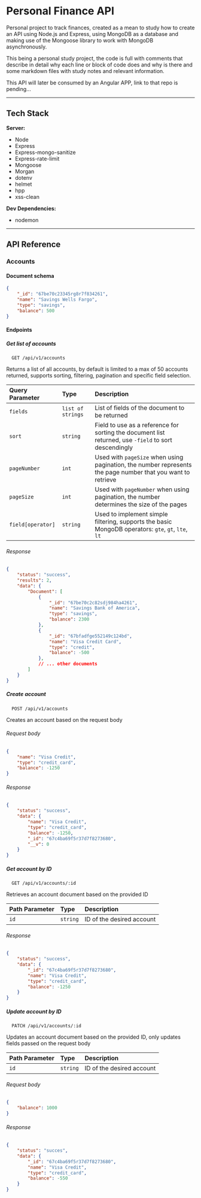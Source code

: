 
# Personal Finance API

Personal project to track finances, created as a mean to study how to create an API using Node.js and Express, using MongoDB as a database and making use of the Mongoose library to work with MongoDB asynchronously.

This being a personal study project, the code is full with comments that describe in detail why each line or block of code does and why is there and some markdown files with study notes and relevant information.

This API will later be consumed by an Angular APP, link to that repo is pending...

---
## Tech Stack

**Server:**  
- Node
- Express
- Express-mongo-sanitize
- Express-rate-limit
- Mongoose
- Morgan
- dotenv
- helmet
- hpp
- xss-clean

**Dev Dependencies:**  
- nodemon

---
## API Reference

### Accounts

#### Document schema

```json
{
    "_id": "67be70c23345rg8r7f834261",
    "name": "Savings Wells Fargo",
    "type": "savings",
    "balance": 500
}
```

#### Endpoints

##### Get list of accounts
```http
  GET /api/v1/accounts
```
Returns a list of all accounts, by default is limited to a max of 50 accounts returned, supports sorting, filtering, pagination and specific field selection.

| Query Parameter | Type     | Description                |
| :-------- | :------- | :------------------------- |
| `fields` | `list of strings` |List of fields of the document to be returned |
| `sort` | `string` | Field to use as a reference for sorting the document list returned, use `-field` to sort descendingly |
| `pageNumber` | `int` | Used with `pageSize` when using pagination, the number represents the page number that you want to retrieve |
| `pageSize` | `int` | Used with `pageNumber` when using pagination, the number determines the size of the pages |
| `field[operator]` | `string` | Used to implement simple filtering, supports the basic MongoDB operators: `gte`, `gt`, `lte`, `lt`  |

###### Response

```json
{
    "status": "success",
    "results": 2,
    "data": {
        "Document": [
            {
                "_id": "67be70c2c82sdj984ha4261",
                "name": "Savings Bank of America",
                "type": "savings",
                "balance": 2300
            },
            {
                "_id": "67bfadfge552149c124bd",
                "name": "Visa Credit Card",
                "type": "credit",
                "balance": -500
            },
            // ... other documents
        ]
    }
}
```


##### Create account
```http
  POST /api/v1/accounts
```
Creates an account based on the request body
###### Request body

```json
{
    "name": "Visa Credit",
    "type": "credit_card",
    "balance": -1250
}
```
###### Response

```json
{
    "status": "success",
    "data": {
        "name": "Visa Credit",
        "type": "credit_card",
        "balance": -1250,
        "_id": "67c4ba69f5r37d7f8273680",
        "__v": 0
    }
}
```

##### Get account by ID
```http
  GET /api/v1/accounts/:id
```
Retrieves an account document based on the provided ID

| Path Parameter | Type     | Description                |
| :-------- | :------- | :------------------------- |
| `id` | `string` | ID of the desired account|

###### Response

```json
{
    "status": "success",
    "data": {
        "_id": "67c4ba69f5r37d7f8273680",
        "name": "Visa Credit",
        "type": "credit_card",
        "balance": -1250
    }
}
```

##### Update account by ID
```http
  PATCH /api/v1/accounts/:id
```
Updates an account document based on the provided ID, only updates fields passed on the request body

| Path Parameter | Type     | Description                |
| :-------- | :------- | :------------------------- |
| `id` | `string` | ID of the desired account|

###### Request body

```json
{
    "balance": 1000
}
```

###### Response

```json
{
    "status": "succes",
    "data": {
        "_id": "67c4ba69f5r37d7f8273680",
        "name": "Visa Credit",
        "type": "credit_card",
        "balance": -550
    }
}
```